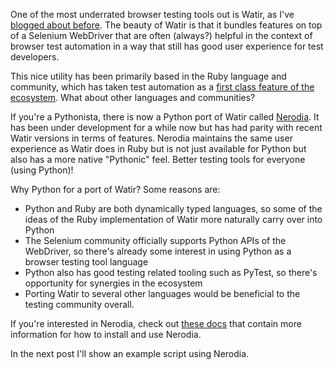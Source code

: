 One of the most underrated browser testing tools out is Watir, as I've [blogged about before](http://simplythetest.tumblr.com/post/166573913200/the-third-way). The beauty of Watir is that it bundles features on top of a Selenium WebDriver that are often (always?) helpful in the context of browser test automation in a way that still has good user experience for test developers.

This nice utility has been primarily based in the Ruby language and community, which has taken test automation as a [first class feature of the ecosystem](https://twitter.com/chris_mcmahon/status/1032676531947024384). What about other languages and communities? 

If you're a Pythonista, there is now a Python port of Watir called [Nerodia](https://github.com/watir/nerodia). It has been under development for a while now but has had parity with recent Watir versions in terms of features. Nerodia maintains the same user experience as Watir does in Ruby but is not just available for Python but also has a more native "Pythonic" feel. Better testing tools for everyone (using Python)!

Why Python for a port of Watir? Some reasons are:
- Python and Ruby are both dynamically typed languages, so some of the ideas of the Ruby implementation of Watir more naturally carry over into Python
- The Selenium community officially supports Python APIs of the WebDriver, so there's already some interest in using Python as a browser testing tool language
- Python also has good testing related tooling such as PyTest, so there's opportunity for synergies in the ecosystem
- Porting Watir to several other languages would be beneficial to the testing community overall.

If you're interested in Nerodia, check out [these docs](https://nerodia.readthedocs.io/en/latest/) that contain more information for how to install and use Nerodia.

In the next post I'll show an example script using Nerodia.
